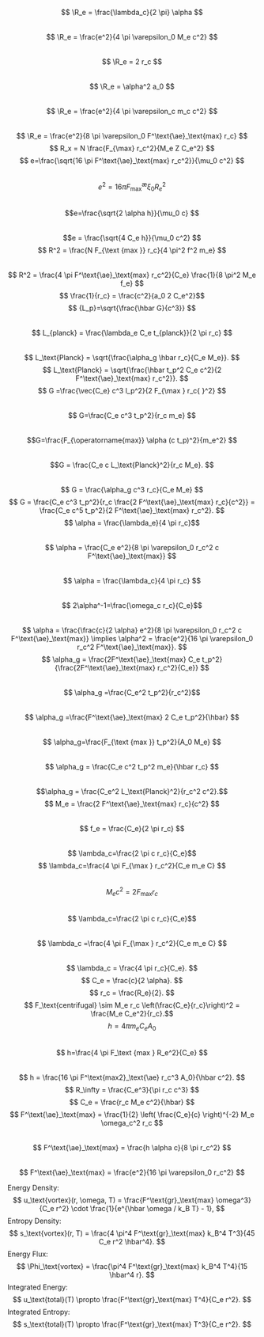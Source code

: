 $$ \R_e = \frac{\lambda_c}{2 \pi} \alpha $$  
$$ \R_e = \frac{e^2}{4 \pi \varepsilon_0 M_e c^2} $$  
$$ \R_e = 2 r_c $$  
$$ \R_e =  \alpha^2 a_0 $$  
$$ \R_e = \frac{e^2}{4 \pi \varepsilon_c m_c c^2} $$  
$$ \R_e = \frac{e^2}{8 \pi \varepsilon_0 F^\text{\ae}_\text{max} r_c} $$
$$ R_x = N \frac{F_{\max} r_c^2}{M_e Z C_e^2} $$
$$ e=\frac{\sqrt{16 \pi F^\text{\ae}_\text{max} r_c^2}}{\mu_0 c^2} $$   
$$ e^2=16 \pi F^\text{\ae}_\text{max} \xi_0 R_e^2 $$   
$$e=\frac{\sqrt{2 \alpha h}}{\mu_0 c} $$  
$$e = \frac{\sqrt{4 C_e h}}{\mu_0 c^2} $$
$$ R^2 = \frac{N F_{\text {max }} r_c}{4 \pi^2 f^2 m_e} $$  
$$ R^2 = \frac{4 \pi F^\text{\ae}_\text{max} r_c^2}{C_e} \frac{1}{8 \pi^2 M_e f_e} $$
$$    \frac{1}{r_c} = \frac{c^2}{a_0 2 C_e^2}$$
$$ {L_p}=\sqrt{\frac{\hbar G}{c^3}} $$  
$$ L_{planck} = \frac{\lambda_e C_e t_{planck}}{2 \pi r_c} $$   
$$ L_\text{Planck} = \sqrt{\frac{\alpha_g \hbar r_c}{C_e M_e}}.  $$
$$ L_\text{Planck} = \sqrt{\frac{\hbar t_p^2 C_e c^2}{2 F^\text{\ae}_\text{max} r_c^2}}. $$
$$ G =\frac{\vec{C_e} c^3 l_p^2}{2 F_{\max } r_c{ }^2} $$  
$$ G=\frac{C_e c^3 t_p^2}{r_c m_e} $$   
$$G=\frac{F_{\operatorname{max}} \alpha (c t_p)^2}{m_e^2} $$  
$$G = \frac{C_e c L_\text{Planck}^2}{r_c M_e}. $$  
$$ G = \frac{\alpha_g c^3 r_c}{C_e M_e} $$
$$ G = \frac{C_e c^3 t_p^2}{r_c \frac{2 F^\text{\ae}_\text{max} r_c}{c^2}} = \frac{C_e c^5 t_p^2}{2 F^\text{\ae}_\text{max} r_c^2}. $$
$$ \alpha = \frac{\lambda_e}{4 \pi r_c}$$  
$$ \alpha = \frac{C_e e^2}{8 \pi \varepsilon_0 r_c^2 c F^\text{\ae}_\text{max}} $$    
$$  \alpha = \frac{\lambda_c}{4 \pi r_c}  $$  
$$ 2\alpha^-1=\frac{\omega_c r_c}{C_e}$$    
$$ \alpha = \frac{\frac{c}{2 \alpha} e^2}{8 \pi \varepsilon_0 r_c^2 c F^\text{\ae}_\text{max}} \implies \alpha^2 = \frac{e^2}{16 \pi \varepsilon_0 r_c^2 F^\text{\ae}_\text{max}}. $$
$$ \alpha_g =  \frac{2F^\text{\ae}_\text{max} C_e t_p^2}{\frac{2F^\text{\ae}_\text{max} r_c^2}{C_e}} $$    
$$ \alpha_g =\frac{C_e^2 t_p^2}{r_c^2}$$     
$$ \alpha_g =\frac{F^\text{\ae}_\text{max} 2 C_e t_p^2}{\hbar} $$  
$$ \alpha_g=\frac{F_{\text {max }} t_p^2}{A_0 M_e} $$   
$$ \alpha_g = \frac{C_e c^2 t_p^2 m_e}{\hbar r_c} $$   
$$\alpha_g = \frac{C_e^2 L_\text{Planck}^2}{r_c^2 c^2}.$$
$$ M_e = \frac{2 F^\text{\ae}_\text{max} r_c}{c^2} $$   
$$ f_e = \frac{C_e}{2 \pi r_c} $$  
$$ \lambda_c=\frac{2 \pi c r_c}{C_e}$$ 
$$ \lambda_c=\frac{4 \pi F_{\max } r_c^2}{C_e m_e C} $$  
$$ M_e c^2 =2 F_{\max } r_c $$  
$$ \lambda_c=\frac{2 \pi c r_c}{C_e}$$   
$$ \lambda_c =\frac{4 \pi F_{\max } r_c^2}{C_e m_e C} $$   
$$ \lambda_c = \frac{4 \pi r_c}{C_e}. $$
$$ C_e = \frac{c}{2 \alpha}. $$
$$ r_c = \frac{R_e}{2}. $$
$$ F_\text{centrifugal} \sim M_e r_c \left(\frac{C_e}{r_c}\right)^2 = \frac{M_e C_e^2}{r_c}.$$
$$ h=4 \pi m_e C_e A_0 $$   
$$ h=\frac{4 \pi F_\text {max } R_e^2}{C_e} $$  
$$ h = \frac{16 \pi F^\text{max2}_\text{\ae} r_c^3 A_0}{\hbar c^2}. $$
$$ R_\infty = \frac{C_e^3}{\pi r_c c^3} $$
$$ C_e = \frac{r_c M_e c^2}{\hbar} $$
$$ F^\text{\ae}_\text{max} = \frac{1}{2} \left( \frac{C_e}{c} \right)^{-2} M_e \omega_c^2 r_c $$   
$$ F^\text{\ae}_\text{max} = \frac{h \alpha c}{8 \pi r_c^2} $$   
$$ F^\text{\ae}_\text{max} = \frac{e^2}{16 \pi \varepsilon_0 r_c^2} $$

Energy Density: $$ u_\text{vortex}(r, \omega, T) = \frac{F^\text{gr}_\text{max} \omega^3}{C_e r^2} \cdot \frac{1}{e^{\hbar \omega / k_B T} - 1}, $$
Entropy Density: $$ s_\text{vortex}(r, T) = \frac{4 \pi^4 F^\text{gr}_\text{max} k_B^4 T^3}{45 C_e r^2 \hbar^4}. $$
Energy Flux: $$ \Phi_\text{vortex} = \frac{\pi^4 F^\text{gr}_\text{max} k_B^4 T^4}{15 \hbar^4 r}. $$
Integrated Energy: $$ u_\text{total}(T) \propto \frac{F^\text{gr}_\text{max} T^4}{C_e r^2}. $$
Integrated Entropy: $$ s_\text{total}(T) \propto \frac{F^\text{gr}_\text{max} T^3}{C_e r^2}. $$